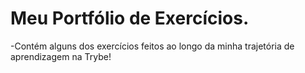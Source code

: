 # Meu Portfólio de Exercícios.

-Contém alguns dos exercícios feitos ao longo da minha trajetória de aprendizagem na Trybe!